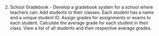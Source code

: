 2. School Gradebook  - Develop a gradebook system for a school where teachers can: 
Add students to their classes. 
Each student has a name and a unique student ID. 
Assign grades for assignments or exams to each student. 
Calculate the average grade for each student in their class. 
View a list of all students and their respective average grades.
